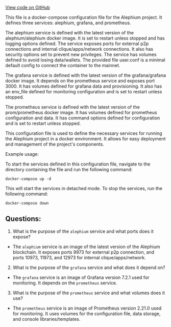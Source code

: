 [View code on GitHub](https://github.com/alephium/alephium/blob/master/docker/docker-compose.yml)

This file is a docker-compose configuration file for the Alephium project. It defines three services: alephium, grafana, and prometheus. 

The alephium service is defined with the latest version of the alephium/alephium docker image. It is set to restart unless stopped and has logging options defined. The service exposes ports for external p2p connections and internal clique/apps/network connections. It also has security options set to prevent new privileges. The service has volumes defined to avoid losing data/wallets. The provided file user.conf is a minimal default config to connect the container to the mainnet. 

The grafana service is defined with the latest version of the grafana/grafana docker image. It depends on the prometheus service and exposes port 3000. It has volumes defined for grafana data and provisioning. It also has an env_file defined for monitoring configuration and is set to restart unless stopped. 

The prometheus service is defined with the latest version of the prom/prometheus docker image. It has volumes defined for prometheus configuration and data. It has command options defined for configuration and is set to restart unless stopped. 

This configuration file is used to define the necessary services for running the Alephium project in a docker environment. It allows for easy deployment and management of the project's components. 

Example usage: 

To start the services defined in this configuration file, navigate to the directory containing the file and run the following command: 

```
docker-compose up -d
```

This will start the services in detached mode. To stop the services, run the following command: 

```
docker-compose down
```
## Questions: 
 1. What is the purpose of the `alephium` service and what ports does it expose?
- The `alephium` service is an image of the latest version of the Alephium blockchain. It exposes ports 9973 for external p2p connection, and ports 10973, 11973, and 12973 for internal clique/apps/network.

2. What is the purpose of the `grafana` service and what does it depend on?
- The `grafana` service is an image of Grafana version 7.2.1 used for monitoring. It depends on the `prometheus` service.

3. What is the purpose of the `prometheus` service and what volumes does it use?
- The `prometheus` service is an image of Prometheus version 2.21.0 used for monitoring. It uses volumes for the configuration file, data storage, and console libraries/templates.